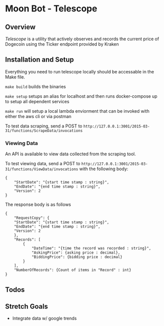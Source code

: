 # Moon Bot - Telescope
## Overview
_Telescope_ is a utility that actively observes and records the current price of Dogecoin using the Ticker endpoint provided by Kraken
## Installation and Setup
Everything you need to run telescope locally should be accessable in the Make file. 

`make build` builds the binaries

`make setup` setups an alias for localhost and then runs docker-compose up to setup all dependent services

`make run` will setup a local lambda enviorment that can be invoked with either the aws cli or via postman

To test data scraping, send a POST to `http://127.0.0.1:3001/2015-03-31/functions/ScrapeData/invocations`

### Viewing Data
An API is available to view data collected from the scraping tool.

To test viewing data, send a POST to `http://127.0.0.1:3001/2015-03-31/functions/ViewData/invocations`
with the following body:
```
{
	"StartDate": "{start time stamp : string}",
	"EndDate": "{end time stamp : string}",
	"Version": 2
}
```

The response body is as follows
```
{
    "RequestCopy": {
	"StartDate": "{start time stamp : string}",
	"EndDate": "{end time stamp : string}",
	"Version": 2
    },
    "Records": [
        {
            "DateTime": "{time the record was recorded : string}",
            "AskingPrice": {asking price : decimal},
            "BiddingPrice": {bidding price : decimal}
        }
    ],
    "NumberOfRecords": {Count of items in "Record" : int}
}
```

## Todos
## Stretch Goals
- Integrate data w/ google trends 
